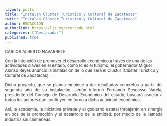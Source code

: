 ```yaml
---
layout: posts
title: "Instalan Clúster Turístico y Cultural de Zacatecas"
twitt: "Instalan Clúster Turístico y Cultural de Zacatecas"
author: REDACCION
authorlink: https://ljz.mx/acercade.html
categories: ["Destacadas"]
published: true
---
```

<p style="text-align: justify;">
  <span style="font-size: small;"><span style="color: #333333;">CARLOS ALBERTO NAVARRETE</span></span>
</p>

<p style="text-align: justify;" />

<span style="font-size: small;" /><span style="color: #333333;" /><span style="line-height: normal; text-align: left;" />Con la intención de promover el desarrollo económico a través de una de las actividades claves en el estado, como lo es el turismo, el gobernador Miguel Alonso Reyes anunció la instalación de lo que será el Clustur (Clúster Turístico y Cultural de Zacatecas). </span></span></span></p> <p style="text-align: justify;">
  <span style="font-size: small;"><span style="color: #333333;"><span style="line-height: normal; text-align: left;"> Dicho proyecto, que se<span style="color: #333333;"> <span style="line-height: normal; text-align: left;">planea empiece a dar resultados concretos a partir del segundo año de su instalación, según informó Fernando Sescosse Varela, presidente del Consejo de Desarrollo Económico del estado, buscará asociar a todos los actores que confluyen en torno a dicha actividad económica.</span></span></span></span></span>
</p>

<p style="text-align: justify;">
  <span style="font-size: small;"><span style="color: #333333;"><span style="line-height: normal; text-align: left;"><span style="font-size: 13px; line-height: normal; text-align: left;"><span style="color: #333333;"><span style="font-size: small;">Así, la academia, la iniciativa privada y el gobierno estatal trabajarán en sinergia en pos de la promoción y el desarrollo de la entidad, por medio de la llamada industria sin chimeneas.</span></span></span><br /></span></span></span>
</p>

